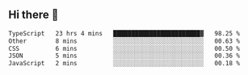 ## Hi there 👋

 <!--START_SECTION:waka-->

```txt
TypeScript   23 hrs 4 mins   ████████████████████████▓   98.25 %
Other        8 mins          ░░░░░░░░░░░░░░░░░░░░░░░░░   00.63 %
CSS          6 mins          ░░░░░░░░░░░░░░░░░░░░░░░░░   00.50 %
JSON         5 mins          ░░░░░░░░░░░░░░░░░░░░░░░░░   00.36 %
JavaScript   2 mins          ░░░░░░░░░░░░░░░░░░░░░░░░░   00.18 %
```

<!--END_SECTION:waka-->

<!--
**Sasha125588/Sasha125588** is a ✨ _special_ ✨ repository because its `README.md` (this file) appears on your GitHub profile.

Here are some ideas to get you started:

- 🔭 I’m currently working on ...
- 🌱 I’m currently learning ...
- 👯 I’m looking to collaborate on ...
- 🤔 I’m looking for help with ...
- 💬 Ask me about ...
- 📫 How to reach me: ...
- 😄 Pronouns: ...
- ⚡ Fun fact: ...
-->
